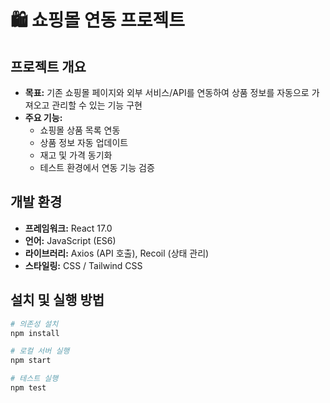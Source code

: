 # 🛍️ 쇼핑몰 연동 프로젝트

## 프로젝트 개요
- **목표:** 기존 쇼핑몰 페이지와 외부 서비스/API를 연동하여 상품 정보를 자동으로 가져오고 관리할 수 있는 기능 구현  
- **주요 기능:**
  - 쇼핑몰 상품 목록 연동  
  - 상품 정보 자동 업데이트  
  - 재고 및 가격 동기화  
  - 테스트 환경에서 연동 기능 검증  


## 개발 환경
- **프레임워크:** React 17.0  
- **언어:** JavaScript (ES6)  
- **라이브러리:** Axios (API 호출), Recoil (상태 관리)  
- **스타일링:** CSS / Tailwind CSS  

## 설치 및 실행 방법
```bash
# 의존성 설치
npm install

# 로컬 서버 실행
npm start

# 테스트 실행
npm test
